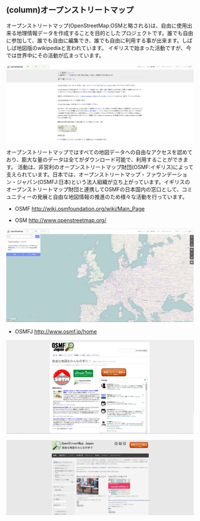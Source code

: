 ﻿## (column)オープンストリートマップ

オープンストリートマップ(OpenStreetMap:OSMと略される)は、自由に使用出来る地理情報データを作成することを目的としたプロジェクトです。誰でも自由に参加して、誰でも自由に編集でき、誰でも自由に利用する事が出来ます。しばしば地図版のwikipediaと言われています。
イギリスで始まった活動ですが、今では世界中にその活動が広まっています。

![OSM_policy](./img/2-2-column1-1.png)

オープンストリートマップではすべての地図データへの自由なアクセスを認めており、膨大な量のデータは全てがダウンロード可能で、利用することができます。
活動は、非営利のオープンストリートマップ財団(OSMF:イギリス)によって支えられています。日本では、オープンストリートマップ・ファウンデーション・ジャパン(OSMFJ:日本)という法人組織が立ち上がっています。イギリスのオープンストリートマップ財団と連携してOSMFの日本国内の窓口として、コミュニティーの発展と自由な地図情報の推進のため様々な活動を行っています。

- OSMF
http://wiki.osmfoundation.org/wiki/Main_Page

- OSM
http://www.openstreetmap.org/


![OSMF](./img/2-2-column1-2.png)

- OSMFJ
http://www.osmf.jp/home

![OSMF_Japan](./img/2-2-column1-3a.png)

![OSM_Japan](./img/2-2-column1-3.png)
